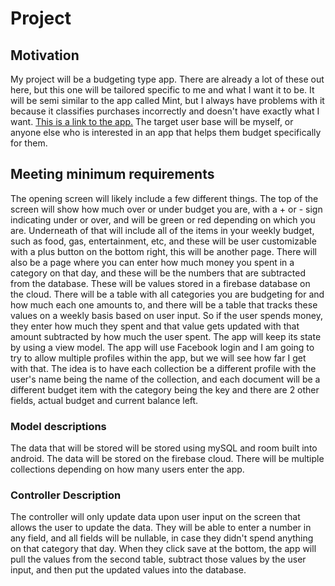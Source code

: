 # Project

## Motivation

My project will be a budgeting type app. There are already a lot of these out here, but this one will be tailored specific to me and what I want it to be. It will be semi similar to the app called Mint, but I always have problems with it because it classifies purchases incorrectly and doesn't have exactly what I want. [This is a link to the app.](https://www.mint.com) The target user base will be myself, or anyone else who is interested in an app that helps them budget specifically for them.

## Meeting minimum requirements

The opening screen will likely include a few different things. The top of the screen will show how much over or under budget you are, with a + or - sign indicating under or over, and will be green or red depending on which you are. Underneath of that will include all of the items in your weekly budget, such as food, gas, entertainment, etc, and these will be user customizable with a plus button on the bottom right, this will be another page. There will also be a page where you can enter how much money you spent in a category on that day, and these will be the numbers that are subtracted from the database. These will be values stored in a firebase database on the cloud. There will be a table with all categories you are budgeting for and how much each one amounts to, and there will be a table that tracks these values on a weekly basis based on user input. So if the user spends money, they enter how much they spent and that value gets updated with that amount subtracted by how much the user spent. The app will keep its state by using a view model. The app will use Facebook login and I am going to try to allow multiple profiles within the app, but we will see how far I get with that. The idea is to have each collection be a different profile with the user's name being the name of the collection, and each document will be a different budget item with the category being the key and there are 2 other fields, actual budget and current balance left.

### Model descriptions

The data that will be stored will be stored using mySQL and room built into android. The data will be stored on the firebase cloud. There will be multiple collections depending on how many users enter the app.

### Controller Description

The controller will only update data upon user input on the screen that allows the user to update the data. They will be able to enter a number in any field, and all fields will be nullable, in case they didn't spend anything on that category that day. When they click save at the bottom, the app will pull the values from the second table, subtract those values by the user input, and then put the updated values into the database.